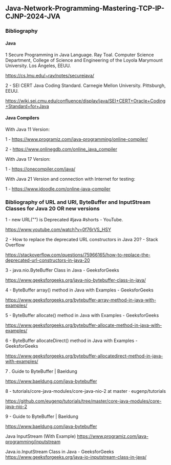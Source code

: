## Java-Network-Programming-Mastering-TCP-IP-CJNP-2024-JVA


### Bibliography


#### Java 

1  Secure Programming in Java Language. Ray Toal. Computer Science Department, College of Science and Engineering of the Loyola Marymount University. Los Ángeles, EEUU.

https://cs.lmu.edu/~ray/notes/securejava/

2 - SEI CERT Java Coding Standard. Carnegie Mellon University. Pittsburgh, EEUU.

https://wiki.sei.cmu.edu/confluence/display/java/SEI+CERT+Oracle+Coding+Standard+for+Java

#### Java Compilers

With Java 11 Version:

1 - https://www.programiz.com/java-programming/online-compiler/

2 - https://www.onlinegdb.com/online_java_compiler

With Java 17 Version:

1 - https://onecompiler.com/java/

With Java 21 Version and connection with Internet for testing:

1 - https://www.jdoodle.com/online-java-compiler


### Bibliography of URL and URI, ByteBuffer and InputStream Classes for Java 20 OR new versions


1 - new URL("") is Deprecated #java #shorts - YouTube.

  https://www.youtube.com/watch?v=0f76rVS_HSY

2 - How to replace the deprecated URL constructors in Java 20? - Stack Overflow

  https://stackoverflow.com/questions/75966165/how-to-replace-the-deprecated-url-constructors-in-java-20


3 - java.nio.ByteBuffer Class in Java - GeeksforGeeks

  https://www.geeksforgeeks.org/java-nio-bytebuffer-class-in-java/

4 - ByteBuffer array() method in Java with Examples - GeeksforGeeks
  
  https://www.geeksforgeeks.org/bytebuffer-array-method-in-java-with-examples/

5 - ByteBuffer allocate() method in Java with Examples - GeeksforGeeks
  
  https://www.geeksforgeeks.org/bytebuffer-allocate-method-in-java-with-examples/

6 - ByteBuffer allocateDirect() method in Java with Examples - GeeksforGeeks
  
  https://www.geeksforgeeks.org/bytebuffer-allocatedirect-method-in-java-with-examples/

7 . Guide to ByteBuffer | Baeldung

  https://www.baeldung.com/java-bytebuffer

8 - tutorials/core-java-modules/core-java-nio-2 at master · eugenp/tutorials

  https://github.com/eugenp/tutorials/tree/master/core-java-modules/core-java-nio-2

9 - Guide to ByteBuffer | Baeldung
  
  https://www.baeldung.com/java-bytebuffer

Java InputStream (With Example)
https://www.programiz.com/java-programming/inputstream

Java.io.InputStream Class in Java - GeeksforGeeks
https://www.geeksforgeeks.org/java-io-inputstream-class-in-java/
